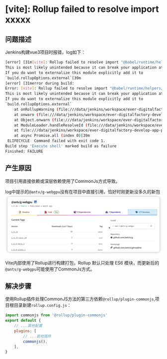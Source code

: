 # [vite]: Rollup failed to resolve import xxxxx

## 问题描述
Jenkins构建vue3项目时报错，log如下：
```bash
[error] [31m[vite]: Rollup failed to resolve import "@babel/runtime/helpers/asyncToGenerator" from "node_modules/.pnpm/@antv+g-webgpu@0.7.2/node_modules/@antv/g-webgpu/es/Kernel.js".
This is most likely unintended because it can break your application at runtime.
If you do want to externalize this module explicitly add it to
`build.rollupOptions.external`[39m
[error] [31merror during build:
Error: [vite]: Rollup failed to resolve import "@babel/runtime/helpers/asyncToGenerator" from "node_modules/.pnpm/@antv+g-webgpu@0.7.2/node_modules/@antv/g-webgpu/es/Kernel.js".
This is most likely unintended because it can break your application at runtime.
If you do want to externalize this module explicitly add it to
`build.rollupOptions.external`
    at onRollupWarning (file:///data/jenkins/workspace/ever-digitalfactory-develop-app-ppm-e2392d6ad476d483127ce365e5b7bbcd/node_modules/.pnpm/vite@3.2.8_sass@1.70.0+terser@5.27.0/node_modules/vite/dist/node/chunks/dep-f11f7337.js:45909:19)
    at onwarn (file:///data/jenkins/workspace/ever-digitalfactory-develop-app-ppm-e2392d6ad476d483127ce365e5b7bbcd/node_modules/.pnpm/vite@3.2.8_sass@1.70.0+terser@5.27.0/node_modules/vite/dist/node/chunks/dep-f11f7337.js:45680:13)
    at Object.onwarn (file:///data/jenkins/workspace/ever-digitalfactory-develop-app-ppm-e2392d6ad476d483127ce365e5b7bbcd/node_modules/.pnpm/rollup@2.79.1/node_modules/rollup/dist/es/shared/rollup.js:23263:13)
    at ModuleLoader.handleResolveId (file:///data/jenkins/workspace/ever-digitalfactory-develop-app-ppm-e2392d6ad476d483127ce365e5b7bbcd/node_modules/.pnpm/rollup@2.79.1/node_modules/rollup/dist/es/shared/rollup.js:22158:26)
    at file:///data/jenkins/workspace/ever-digitalfactory-develop-app-ppm-e2392d6ad476d483127ce365e5b7bbcd/node_modules/.pnpm/rollup@2.79.1/node_modules/rollup/dist/es/shared/rollup.js:22119:26
    at async Promise.all (index 0)[39m
 ELIFECYCLE  Command failed with exit code 1.
Build step 'Execute shell' marked build as failure
Finished: FAILURE
```
## 产生原因
项目引用直接依赖或深层依赖使用了CommonJs方式导致。

log中提示的`@antv/g-webgpu`没有在项目中直接引用，恰好时刚更新没多久的新包
![@antv/g-webgpu](../images/3-1.png)

Vite内部使用了Rollup进行构建打包，Rollup 默认只处理 ES6 模块，而更新后的`@antv/g-webgpu`可能使用了CommonJs方式。

## 解决步骤
使用Rollup插件处理CommonJS方法的第三方依赖`@rollup/plugin-commonjs`,项目根目录新建`rollup.config.js`：
```js
import commonjs from '@rollup/plugin-commonjs'
export default {
    // ...其他配置
    plugins: [
        // ...其他插件
        commonjs(),
    ],
}
```